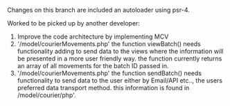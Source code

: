 Changes on this branch are included an autoloader using psr-4.

Worked to be picked up by another developer:
1. Improve the code architecture by implementing MCV
2. '/model/courierMovements.php' the function viewBatch() needs functionality adding to send data to the views where the information will be presented in a more user friendly way. the function currently returns an array of all movements for the batch ID passed in.
3. '/model/courierMovements.php' the function sendBatch() needs functionality to send data to the user either by Email/API etc.., the users preferred data transport method. this information is found in /model/courier/php'.
